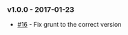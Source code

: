 ### v1.0.0 - 2017-01-23

- [#16](https://github.com/dani8art/grunt-release-github/issues/16) - Fix grunt to the correct version
